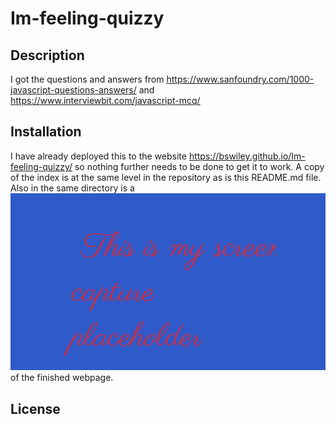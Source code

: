 # Im-feeling-quizzy

## Description


I got the questions and answers from https://www.sanfoundry.com/1000-javascript-questions-answers/ and https://www.interviewbit.com/javascript-mcq/

## Installation
I have already deployed this to the website https://bswiley.github.io/Im-feeling-quizzy/ so nothing further needs to be done to get it to work.  A copy of the index is at the same level in the repository as is this README.md file.  Also in the same directory is a ![screencapture](screencapture.png) of the finished webpage.  

## License
